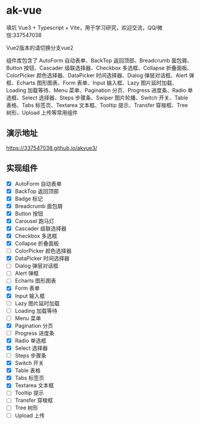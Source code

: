 # ak-vue
填坑 Vue3 + Typescript + Vite，用于学习研究，欢迎交流，QQ/微信:337547038

Vue2版本的请切换分支vue2

组件库包含了 AutoForm 自动表单、BackTop 返回顶部、Breadcrumb 面包屑、 Button 按钮、Cascader 级联选择器、Checkbox 多选框、Collapse 折叠面板、ColorPicker 
颜色选择器、DataPicker 时间选择器、Dialog 弹层对话框、Alert 弹框、Echarts 图形图表、Form 表单、Input 输入框、Lazy 图片延时加载、Loading 加载等待、Menu 
菜单、Pagination 分页、Progress 进度条、Radio 单选框、Select 选择器、Steps 步骤条、Swiper 图片轮播、Switch 开关、Table 表格、Tabs 标签页、Textarea 
文本框、Tooltip 提示、Transfer 穿梭框、Tree 树形、Upload 上传等常用组件

## 演示地址
https://337547038.github.io/akvue3/

## 实现组件
- [x] AutoForm 自动表单
- [x] BackTop 返回顶部
- [x] Badge 标记
- [x] Breadcrumb 面包屑
- [x] Button 按钮
- [x] Carousel 跑马灯
- [x] Cascader 级联选择器
- [x] Checkbox 多选框
- [x] Collapse 折叠面板
- [ ] ColorPicker 颜色选择器
- [x] DataPicker 时间选择器
- [ ] Dialog 弹层对话框
- [ ] Alert 弹框
- [ ] Echarts 图形图表
- [x] Form 表单
- [x] Input 输入框
- [ ] Lazy 图片延时加载
- [ ] Loading 加载等待
- [ ] Menu 菜单
- [x] Pagination 分页
- [ ] Progress 进度条
- [x] Radio 单选框
- [x] Select 选择器
- [ ] Steps 步骤条
- [x] Switch 开关
- [x] Table 表格
- [x] Tabs 标签页
- [x] Textarea 文本框
- [ ] Tooltip 提示
- [ ] Transfer 穿梭框
- [ ] Tree 树形
- [ ] Upload 上传
